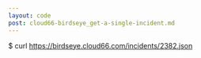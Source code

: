 ```yaml
---
layout: code
post: cloud66-birdseye_get-a-single-incident.md
---
```



$ curl https://birdseye.cloud66.com/incidents/2382.json
